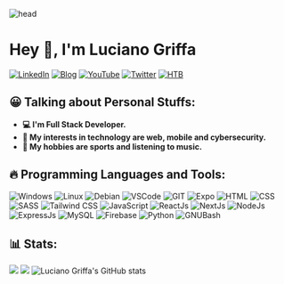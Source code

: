 ![head](https://pbs.twimg.com/profile_banners/1237863390518734848/1684710764/1500x500)

# Hey 👋, I'm Luciano Griffa
[![LinkedIn](https://img.shields.io/badge/linkedin-blue.svg?&style=for-the-badge&logo=linkedin&logoColor=white)](https://www.linkedin.com/in/lucianogriffa/)
[![Blog](https://img.shields.io/badge/blog-orange.svg?&style=for-the-badge&logo=blogger&logoColor=white)](https://LucianoGriffa.github.io/)
[![YouTube](https://img.shields.io/badge/youtube-red.svg?&style=for-the-badge&logo=youtube&logoColor=white)](https://www.youtube.com/@LucianoGriffa_)
[![Twitter](https://img.shields.io/badge/twitter-blue.svg?&style=for-the-badge&logo=twitter&logoColor=white)](https://twitter.com/lucianogriffa_)
[![HTB](https://img.shields.io/badge/hack_the_box-black.svg?&style=for-the-badge&logo=hackthebox&logoColor=green)](https://app.hackthebox.com/profile/1525469)
## 😀 Talking about Personal Stuffs:
- **💻 I'm Full Stack Developer.**
- **🤔 My interests in technology are web, mobile and cybersecurity.**
- **🎸 My hobbies are sports and listening to music.**
## 🔥 Programming Languages and Tools:
![Windows](https://img.shields.io/badge/windows-black.svg?&style=for-the-badge&logo=windows&logoColor=blue)
![Linux](https://img.shields.io/badge/Linux-black.svg?&style=for-the-badge&logo=Linux)
![Debian](https://img.shields.io/badge/Debian-black.svg?&style=for-the-badge&logo=debian&logoColor=red)
![VSCode](https://img.shields.io/badge/vscode-black.svg?&style=for-the-badge&logo=visualstudiocode&logoColor=blue)
![GIT](https://img.shields.io/badge/git-black.svg?&style=for-the-badge&logo=git&logoColor=orange)
![Expo](https://img.shields.io/badge/expo-black.svg?&style=for-the-badge&logo=expo&logoColor=white)
![HTML](https://img.shields.io/badge/html-black.svg?&style=for-the-badge&logo=html5&logoColor=orange)
![CSS](https://img.shields.io/badge/css-black.svg?&style=for-the-badge&logo=css3&logoColor=blue)
![SASS](https://img.shields.io/badge/sass-black.svg?&style=for-the-badge&logo=sass&logoColor=pink)
![Tailwind CSS](https://img.shields.io/badge/tailwind-black.svg?&style=for-the-badge&logo=tailwindcss&logoColor=blue)
![JavaScript](https://img.shields.io/badge/javascript-black.svg?&style=for-the-badge&logo=javascript&logoColor=yellow)
![ReactJs](https://img.shields.io/badge/react-black.svg?&style=for-the-badge&logo=react&logoColor=blue)
![NextJs](https://img.shields.io/badge/next.js-black.svg?&style=for-the-badge&logo=next.js&logoColor=white)
![NodeJs](https://img.shields.io/badge/node.js-black.svg?&style=for-the-badge&logo=node.js&logoColor=green)
![ExpressJs](https://img.shields.io/badge/express-black.svg?&style=for-the-badge&logo=express&logoColor=white)
![MySQL](https://img.shields.io/badge/mysql-black.svg?&style=for-the-badge&logo=mysql&logoColor=blue)
![Firebase](https://img.shields.io/badge/firebase-black.svg?&style=for-the-badge&logo=firebase&logoColor=yellow)
![Python](https://img.shields.io/badge/python-black.svg?&style=for-the-badge&logo=python&logoColor=python)
![GNUBash](https://img.shields.io/badge/gnubash-black.svg?&style=for-the-badge&logo=gnubash&logoColor=white)
<!-- ## 🎓 Programming Languages Learning:-->
## 📊 Stats:
![](http://github-profile-summary-cards.vercel.app/api/cards/repos-per-language?username=lucianogriffa&theme=transparent&exclude=html)
![](http://github-profile-summary-cards.vercel.app/api/cards/productive-time?username=lucianogriffa&theme=transparent&utcOffset=3)
![Luciano Griffa's GitHub stats](https://github-profile-summary-cards.vercel.app/api/cards/profile-details?username=LucianoGriffa&theme=transparent)
<!--
![LucianoGriffa's GitHub stats](https://github-readme-stats.vercel.app/api?username=LucianoGriffa&show_icons=true&theme=blue_green)
![GitHub Views](https://komarev.com/ghpvc/?username=LucianoGriffa&style=for-the-badge)
[![GitHub Streak](http://github-readme-streak-stats.herokuapp.com?user=LucianoGriffa&theme=blue_green&date_format=j%20M%5B%20Y%5D)](https://git.io/streak-stats)4
-->
